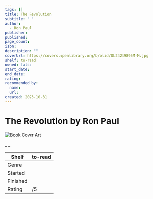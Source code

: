 ```yaml
---
tags: []
title: The Revolution
subtitle: " "
author:
  - Ron Paul
publisher:
published:
page_count:
isbn:
description: ""
coverUrl: https://covers.openlibrary.org/b/olid/OL24249895M-M.jpg
shelf: to-read
owned: false
start_date:
end_date:
rating:
recommended_by:
  name:
  url:
created: 2023-10-31
---
```


# The Revolution by Ron Paul

![Book Cover Art](https://covers.openlibrary.org/b/olid/OL24249895M-M.jpg)

_ _

| Shelf | to-read |
| --- | --- |
| Genre |  |
| Started |  |
| Finished |  |
| Rating | /5 |

